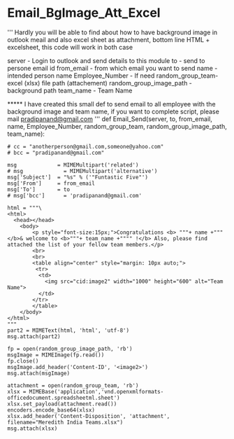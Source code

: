 # Email_BgImage_Att_Excel
'''
Hardly you will be able to find about how to have background image in outlook meail and also excel sheet as attachment, 
bottom line HTML + excelsheet, this code will work in both case

server - Login to outlook and send details to this module
to - send to persone email id
from_email - from which email you want to send
name - intended person name
Employee_Number - If need
random_group_team- excel (xlsx) file path (attachement)
random_group_image_path - background path
team_name - Team Name 

***** I have created this small def to send email to all employee with the background image and team name, 
if you want to complete script, please mail pradipanand@gmail.com
'''
def Email_Send(server, to, from_email, name, Employee_Number, random_group_team, random_group_image_path, team_name):

    # cc = "anotherperson@gmail.com,someone@yahoo.com"
    # bcc = "pradipanand@gmail.com"

    msg             = MIMEMultipart('related')
    # msg             = MIMEMultipart('alternative')
    msg['Subject']  = "%s" % ('"Funtastic Five"')
    msg['From']     = from_email
    msg['To']       = to
    # msg['bcc']      = 'pradipanand@gmail.com'

    html = """\
    <html>
      <head></head>
        <body>
            <p style="font-size:15px;">Congratulations <b> """+ name +""" </b>& welcome to <b>"""+ team_name +"""" !</b> Also, please find attached the list of your fellow team members.</p>
            <br>
            <br>
            <table align="center" style="margin: 10px auto;">
             <tr>
              <td>
                <img src="cid:image2" width="1000" height="600" alt="Team Name">
              </td>
            </tr>
            </table>
        </body>
    </html>
    """
    part2 = MIMEText(html, 'html', 'utf-8')
    msg.attach(part2)

    fp = open(random_group_image_path, 'rb')
    msgImage = MIMEImage(fp.read())
    fp.close()
    msgImage.add_header('Content-ID', '<image2>')
    msg.attach(msgImage)

    attachment = open(random_group_team, 'rb')
    xlsx = MIMEBase('application','vnd.openxmlformats-officedocument.spreadsheetml.sheet')
    xlsx.set_payload(attachment.read())
    encoders.encode_base64(xlsx)
    xlsx.add_header('Content-Disposition', 'attachment', filename="Meredith India Teams.xlsx")
    msg.attach(xlsx)
